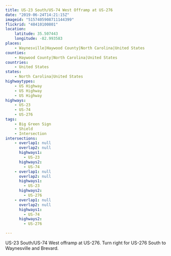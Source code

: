 ```yaml
---
title: US-23 South/US-74 West Offramp at US-276
date: "2019-06-24T14:21:15Z"
imageid: "5157405908711144399"
flickrid: "48410100801"
location:
    latitude: 35.507443
    longitude: -82.993583
places:
    - Waynesville|Haywood County|North Carolina|United States
counties:
    - Haywood County|North Carolina|United States
countries:
    - United States
states:
    - North Carolina|United States
highwaytypes:
    - US Highway
    - US Highway
    - US Highway
highways:
    - US-23
    - US-74
    - US-276
tags:
    - Big Green Sign
    - Shield
    - Intersection
intersections:
    - overlap1: null
      overlap2: null
      highways1:
        - US-23
      highways2:
        - US-74
    - overlap1: null
      overlap2: null
      highways1:
        - US-23
      highways2:
        - US-276
    - overlap1: null
      overlap2: null
      highways1:
        - US-74
      highways2:
        - US-276

---
```

US-23 South/US-74 West offramp at US-276.  Turn right for US-276 South to Waynesville and Brevard.